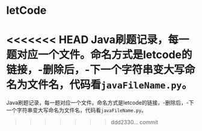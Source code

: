 # letCode

<<<<<<< HEAD
Java刷题记录，每一题对应一个文件。命名方式是letcode的链接，-删除后，-下一个字符串变大写命名为文件名，代码看`javaFileName.py`。
=======
Java刷题记录，每一题对应一个文件。命名方式是letcode的链接，-删除后，-下一个字符串变大写命名为文件名，代码看`javaFileName.py`。
>>>>>>> ddd2330... commit
